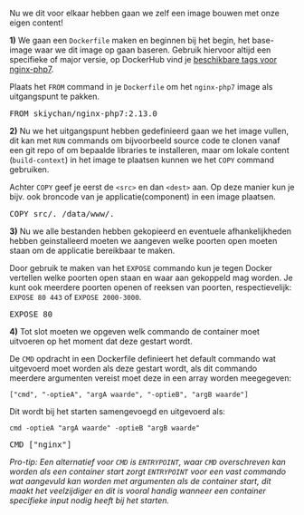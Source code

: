 Nu we dit voor elkaar hebben gaan we zelf een image bouwen met onze eigen content!

**1)** We gaan een `Dockerfile` maken en beginnen bij het begin, het base-image waar we dit image op gaan baseren. Gebruik hiervoor altijd een specifieke of major versie, op DockerHub vind je [beschikbare tags voor nginx-php7](https://hub.docker.com/r/skiychan/nginx-php7).

Plaats het `FROM` command in je `Dockerfile` om het `nginx-php7` image als uitgangspunt te pakken.

<pre class="file" data-filename="Dockerfile" data-target="replace">
FROM skiychan/nginx-php7:2.13.0
</pre>

**2)** Nu we het uitgangspunt hebben gedefinieerd gaan we het image vullen, dit kan met `RUN` commands om bijvoorbeeld source code te clonen vanaf een git repo of om bepaalde libraries te installeren, maar om lokale content (`build-context`) in het image te plaatsen kunnen we het `COPY` command gebruiken. 

Achter `COPY` geef je eerst de `<src>` en dan `<dest>` aan. Op deze manier kun je bijv. ook broncode van je applicatie(component) in een image plaatsen.

<pre class="file" data-filename="Dockerfile" data-target="append">
COPY src/. /data/www/.
</pre>

**3)** Nu we alle bestanden hebben gekopieerd en eventuele afhankelijkheden hebben geinstalleerd moeten we aangeven welke poorten open moeten staan om de applicatie bereikbaar te maken.

Door gebruik te maken van het `EXPOSE` commando kun je tegen Docker vertellen welke poorten open staan en waar aan gekoppeld mag worden. Je kunt ook meerdere poorten openen of reeksen van poorten, respectievelijk: `EXPOSE 80 443` of `EXPOSE 2000-3000`.

<pre class="file" data-filename="Dockerfile" data-target="append">
EXPOSE 80
</pre>

**4)** Tot slot moeten we opgeven welk commando de container moet uitvoeren op het moment dat deze gestart wordt. 

De `CMD` opdracht in een Dockerfile definieert het default commando wat uitgevoerd moet worden als deze gestart wordt, als dit commando meerdere argumenten vereist moet deze in een array worden meegegeven: 

`["cmd", "-optieA", "argA waarde", "-optieB", "argB waarde"]`

Dit wordt bij het starten samengevoegd en uitgevoerd als:

`cmd -optieA "argA waarde" -optieB "argB waarde"`

<pre class="file" data-filename="Dockerfile" data-target="append">
CMD ["nginx"]
</pre>

*Pro-tip: Een alternatief voor `CMD` is `ENTRYPOINT`, waar `CMD` overschreven kan worden als een container start zorgt `ENTRYPOINT` voor een vast commando wat aangevuld kan worden met argumenten als de container start, dit maakt het veelzijdiger en dit is vooral handig wanneer een container specifieke input nodig heeft bij het starten.*
